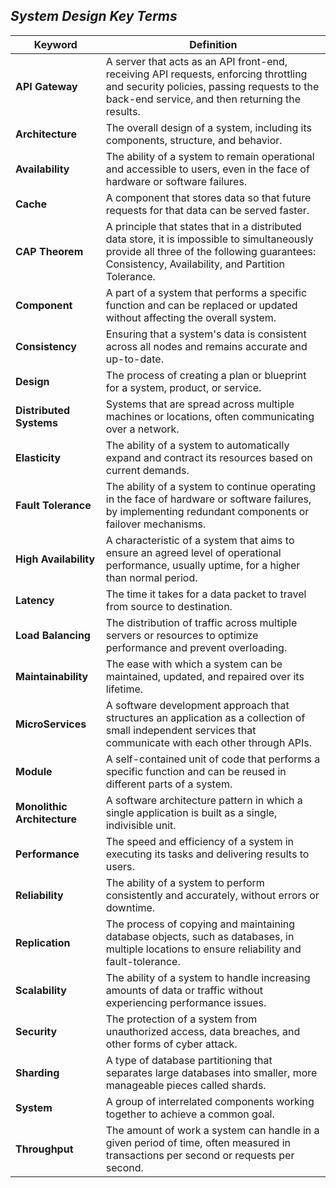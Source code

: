 ## _System Design Key Terms_

| Keyword               | Definition                                                                                                                                         |
|-----------------------|----------------------------------------------------------------------------------------------------------------------------------------------------|
| **__API Gateway__**   | A server that acts as an API front-end, receiving API requests, enforcing throttling and security policies, passing requests to the back-end service, and then returning the results. |
| **__Architecture__**  | The overall design of a system, including its components, structure, and behavior.                                                                 |
| **__Availability__**  | The ability of a system to remain operational and accessible to users, even in the face of hardware or software failures.                           |
| **__Cache__**         | A component that stores data so that future requests for that data can be served faster.                                                           |
| **__CAP Theorem__**   | A principle that states that in a distributed data store, it is impossible to simultaneously provide all three of the following guarantees: Consistency, Availability, and Partition Tolerance. |
| **__Component__**     | A part of a system that performs a specific function and can be replaced or updated without affecting the overall system.                           |
| **__Consistency__**   | Ensuring that a system's data is consistent across all nodes and remains accurate and up-to-date.                                                  |
| **__Design__**        | The process of creating a plan or blueprint for a system, product, or service.                                                                     |
| **__Distributed Systems__** | Systems that are spread across multiple machines or locations, often communicating over a network.                                                    |
| **__Elasticity__**    | The ability of a system to automatically expand and contract its resources based on current demands.                                                |
| **__Fault Tolerance__** | The ability of a system to continue operating in the face of hardware or software failures, by implementing redundant components or failover mechanisms.  |
| **__High Availability__** | A characteristic of a system that aims to ensure an agreed level of operational performance, usually uptime, for a higher than normal period.                    |
| **__Latency__**       | The time it takes for a data packet to travel from source to destination.                                                                          |
| **__Load Balancing__** | The distribution of traffic across multiple servers or resources to optimize performance and prevent overloading.                                         |
| **__Maintainability__** | The ease with which a system can be maintained, updated, and repaired over its lifetime.                                                                  |
| **__MicroServices__** | A software development approach that structures an application as a collection of small independent services that communicate with each other through APIs. |
| **__Module__**        | A self-contained unit of code that performs a specific function and can be reused in different parts of a system.                                    |
| **__Monolithic Architecture__** | A software architecture pattern in which a single application is built as a single, indivisible unit.                                                           |
| **__Performance__**   | The speed and efficiency of a system in executing its tasks and delivering results to users.                                                        |
| **__Reliability__**   | The ability of a system to perform consistently and accurately, without errors or downtime.                                                         |
| **__Replication__**   | The process of copying and maintaining database objects, such as databases, in multiple locations to ensure reliability and fault-tolerance.        |
| **__Scalability__**   | The ability of a system to handle increasing amounts of data or traffic without experiencing performance issues.                                     |
| **__Security__**      | The protection of a system from unauthorized access, data breaches, and other forms of cyber attack.                                               |
| **__Sharding__**      | A type of database partitioning that separates large databases into smaller, more manageable pieces called shards.                                   |
| **__System__**        | A group of interrelated components working together to achieve a common goal.                                                                      |
| **__Throughput__**    | The amount of work a system can handle in a given period of time, often measured in transactions per second or requests per second.                  |
